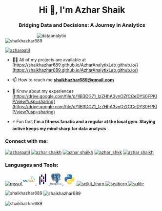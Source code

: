 <h1 align="center">Hi 👋, I'm Azhar Shaik</h1>
<h3 align="center">Bridging Data and Decisions: A Journey in Analytics</h3>

<img align="right" alt="dataanalytix" width="400" src="![DataAnalytics](https://github.com/shaikhazhar689/shaikhazhar689/assets/134381942/538458ac-2d71-4fb9-b171-733c70320912)
">
<p align="left"> <img src="https://komarev.com/ghpvc/?username=shaikhazhar689&label=Profile%20views&color=0e75b6&style=flat" alt="shaikhazhar689" /> </p>

<p align="left"> <a href="https://twitter.com/azharpatil" target="blank"><img src="https://img.shields.io/twitter/follow/azharpatil?logo=twitter&style=for-the-badge" alt="azharpatil" /></a> </p>

- 👨‍💻 All of my projects are available at [https://shaikhazhar689.github.io/AzharAnalytixLab.github.io/](https://shaikhazhar689.github.io/AzharAnalytixLab.github.io/)

- 📫 How to reach me **shaikhazhar689@gmail.com**

- 📄 Know about my experiences [https://drive.google.com/file/d/1IB3DG71_IzZHhA3vnOZfCCeDYS0FPKlP/view?usp=sharing](https://drive.google.com/file/d/1IB3DG71_IzZHhA3vnOZfCCeDYS0FPKlP/view?usp=sharing)

- ⚡ Fun fact **I'm a fitness fanatic and a regular at the local gym. Staying active keeps my mind sharp for data analysis**

<h3 align="left">Connect with me:</h3>
<p align="left">
<a href="https://twitter.com/azharpatil" target="blank"><img align="center" src="https://raw.githubusercontent.com/rahuldkjain/github-profile-readme-generator/master/src/images/icons/Social/twitter.svg" alt="azharpatil" height="30" width="40" /></a>
<a href="https://linkedin.com/in/azhar shaikh" target="blank"><img align="center" src="https://raw.githubusercontent.com/rahuldkjain/github-profile-readme-generator/master/src/images/icons/Social/linked-in-alt.svg" alt="azhar shaikh" height="30" width="40" /></a>
<a href="https://stackoverflow.com/users/azhar shaikh" target="blank"><img align="center" src="https://raw.githubusercontent.com/rahuldkjain/github-profile-readme-generator/master/src/images/icons/Social/stack-overflow.svg" alt="azhar shaikh" height="30" width="40" /></a>
<a href="https://instagram.com/azhar_shkk" target="blank"><img align="center" src="https://raw.githubusercontent.com/rahuldkjain/github-profile-readme-generator/master/src/images/icons/Social/instagram.svg" alt="azhar_shkk" height="30" width="40" /></a>
<a href="https://www.youtube.com/c/azhar shaikh" target="blank"><img align="center" src="https://raw.githubusercontent.com/rahuldkjain/github-profile-readme-generator/master/src/images/icons/Social/youtube.svg" alt="azhar shaikh" height="30" width="40" /></a>
</p>

<h3 align="left">Languages and Tools:</h3>
<p align="left"> <a href="https://www.microsoft.com/en-us/sql-server" target="_blank" rel="noreferrer"> <img src="https://www.svgrepo.com/show/303229/microsoft-sql-server-logo.svg" alt="mssql" width="40" height="40"/> </a> <a href="https://www.mysql.com/" target="_blank" rel="noreferrer"> <img src="https://raw.githubusercontent.com/devicons/devicon/master/icons/mysql/mysql-original-wordmark.svg" alt="mysql" width="40" height="40"/> </a> <a href="https://pandas.pydata.org/" target="_blank" rel="noreferrer"> <img src="https://raw.githubusercontent.com/devicons/devicon/2ae2a900d2f041da66e950e4d48052658d850630/icons/pandas/pandas-original.svg" alt="pandas" width="40" height="40"/> </a> <a href="https://www.postgresql.org" target="_blank" rel="noreferrer"> <img src="https://raw.githubusercontent.com/devicons/devicon/master/icons/postgresql/postgresql-original-wordmark.svg" alt="postgresql" width="40" height="40"/> </a> <a href="https://www.python.org" target="_blank" rel="noreferrer"> <img src="https://raw.githubusercontent.com/devicons/devicon/master/icons/python/python-original.svg" alt="python" width="40" height="40"/> </a> <a href="https://scikit-learn.org/" target="_blank" rel="noreferrer"> <img src="https://upload.wikimedia.org/wikipedia/commons/0/05/Scikit_learn_logo_small.svg" alt="scikit_learn" width="40" height="40"/> </a> <a href="https://seaborn.pydata.org/" target="_blank" rel="noreferrer"> <img src="https://seaborn.pydata.org/_images/logo-mark-lightbg.svg" alt="seaborn" width="40" height="40"/> </a> <a href="https://www.sqlite.org/" target="_blank" rel="noreferrer"> <img src="https://www.vectorlogo.zone/logos/sqlite/sqlite-icon.svg" alt="sqlite" width="40" height="40"/> </a> </p>

<p><img align="left" src="https://github-readme-stats.vercel.app/api/top-langs?username=shaikhazhar689&show_icons=true&locale=en&layout=compact" alt="shaikhazhar689" /></p>

<p>&nbsp;<img align="center" src="https://github-readme-stats.vercel.app/api?username=shaikhazhar689&show_icons=true&locale=en" alt="shaikhazhar689" /></p>

<p><img align="center" src="https://github-readme-streak-stats.herokuapp.com/?user=shaikhazhar689&" alt="shaikhazhar689" /></p>
